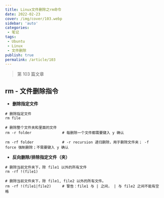 ```yaml
---
title: Linux文件删除之rm命令
date: 2022-02-23
cover: /img/cover/103.webp
sidebar: 'auto'
categories:
 - 笔记
tags:
 - Ubuntu
 - Linux
 - 文件删除
publish: true
permalink: /article/103
---
```


> 第 103 篇文章
<!-- more -->

## rm - 文件删除指令

- **删除指定文件**
```shell
# 删除指定文件
rm file

# 删除整个文件夹和里面的文件
rm -r folder              # 每删除一个文件都需要键入 y 确认

rm -rf folder             # -r recursion 递归删除，用于删除文件夹； -f force 强制删除；不需要键入 y 确认
```

- **反向删除/排除指定文件（夹）**
```shell
# 删除当前文件夹下，除 file1 以外的所有文件
rm -rf !(file1)

# 删除当前文件夹下，除 file1, file2 以外的所有文件。 
rm -rf !(file1|file2)     # 警告：file1 与 | 之间， | 与 file2 之间不能有空格
```
